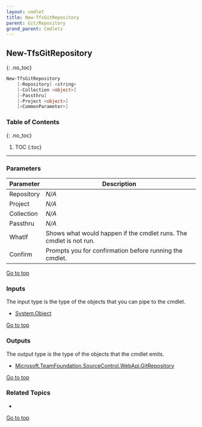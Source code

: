 ```yaml
---
layout: cmdlet
title: New-TfsGitRepository
parent: Git/Repository
grand_parent: Cmdlets
---
```

## New-TfsGitRepository
{: .no_toc}



```powershell
New-TfsGitRepository
    [-Repository] <string>
    [-Collection <object>]
    [-Passthru]
    [-Project <object>]
    [<CommonParameter>]

```

### Table of Contents
{: .no_toc}

1. TOC
{:toc}

-----
### Parameters

| Parameter | Description |
|:----------|-------------|
 | Repository | _N/A_ |
 | Project | _N/A_ |
 | Collection | _N/A_ |
 | Passthru | _N/A_ |
 | WhatIf | Shows what would happen if the cmdlet runs. The cmdlet is not run. |
 | Confirm | Prompts you for confirmation before running the cmdlet. |
 
[Go to top](#new-tfsgitrepository)

### Inputs

The input type is the type of the objects that you can pipe to the cmdlet.

* [System.Object](https://docs.microsoft.com/en-us/dotnet/api/System.Object)

[Go to top](#new-tfsgitrepository)

### Outputs

The output type is the type of the objects that the cmdlet emits.

* [Microsoft.TeamFoundation.SourceControl.WebApi.GitRepository](https://docs.microsoft.com/en-us/dotnet/api/Microsoft.TeamFoundation.SourceControl.WebApi.GitRepository)

[Go to top](#new-tfsgitrepository)

### Related Topics

* 


[Go to top](#new-tfsgitrepository)

